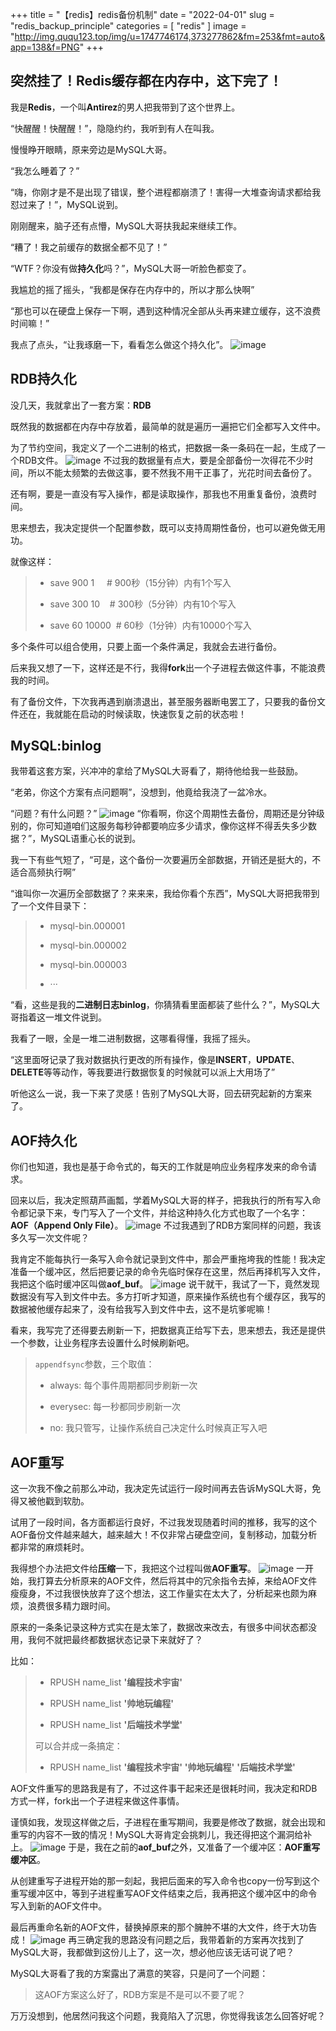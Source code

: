 +++
title = "【redis】redis备份机制"
date = "2022-04-01"
slug = "redis_backup_principle"
categories = [
    "redis"
]
image = "http://img.ququ123.top/img/u=1747746174,373277862&fm=253&fmt=auto&app=138&f=PNG"
+++

突然挂了！Redis缓存都在内存中，这下完了！
-----------------------
我是**Redis**，一个叫**Antirez**的男人把我带到了这个世界上。

“快醒醒！快醒醒！”，隐隐约约，我听到有人在叫我。

慢慢睁开眼睛，原来旁边是MySQL大哥。

“我怎么睡着了？”

“嗨，你刚才是不是出现了错误，整个进程都崩溃了！害得一大堆查询请求都给我怼过来了！”，MySQL说到。

刚刚醒来，脑子还有点懵，MySQL大哥扶我起来继续工作。

“糟了！我之前缓存的数据全都不见了！”

“WTF？你没有做**持久化**吗？”，MySQL大哥一听脸色都变了。

我尴尬的摇了摇头，“我都是保存在内存中的，所以才那么快啊”

“那也可以在硬盘上保存一下啊，遇到这种情况全部从头再来建立缓存，这不浪费时间嘛！”

我点了点头，“让我琢磨一下，看看怎么做这个持久化”。
![image](https://mmbiz.qpic.cn/mmbiz_png/jXQDbLkGBYVouGsGdSW17zeznwgdnUNcKjaXfEB3VbEARBvfN2SNdjAV2MibnWlIccJYCm6BlhZO9HmgR79Lrbw/640?wx_fmt=png&tp=webp&wxfrom=5&wx_lazy=1&wx_co=1)

RDB持久化
------

没几天，我就拿出了一套方案：**RDB**

既然我的数据都在内存中存放着，最简单的就是遍历一遍把它们全都写入文件中。

为了节约空间，我定义了一个二进制的格式，把数据一条一条码在一起，生成了一个RDB文件。
![image](https://mmbiz.qpic.cn/mmbiz_png/jXQDbLkGBYVouGsGdSW17zeznwgdnUNciaHza7bTDR5yEibQSYPb8yjCoFWMzibG1ibCAgbmGCiaPxe8kNyUZonvbbQ/640?wx_fmt=png&tp=webp&wxfrom=5&wx_lazy=1&wx_co=1)
不过我的数据量有点大，要是全部备份一次得花不少时间，所以不能太频繁的去做这事，要不然我不用干正事了，光花时间去备份了。

还有啊，要是一直没有写入操作，都是读取操作，那我也不用重复备份，浪费时间。

思来想去，我决定提供一个配置参数，既可以支持周期性备份，也可以避免做无用功。

就像这样：

> *   save 900 1     # 900秒（15分钟）内有1个写入
>     
> *   save 300 10    # 300秒（5分钟）内有10个写入
>     
> *   save 60 10000  # 60秒（1分钟）内有10000个写入
>     

多个条件可以组合使用，只要上面一个条件满足，我就会去进行备份。

后来我又想了一下，这样还是不行，我得**fork**出一个子进程去做这件事，不能浪费我的时间。

有了备份文件，下次我再遇到崩溃退出，甚至服务器断电罢工了，只要我的备份文件还在，我就能在启动的时候读取，快速恢复之前的状态啦！

MySQL:binlog
------------

我带着这套方案，兴冲冲的拿给了MySQL大哥看了，期待他给我一些鼓励。

“老弟，你这个方案有点问题啊”，没想到，他竟给我浇了一盆冷水。

“问题？有什么问题？”
![image](https://mmbiz.qpic.cn/mmbiz_png/jXQDbLkGBYVouGsGdSW17zeznwgdnUNczsoWHxeqwbcSOTmESYiaEeCkKGXCldBEXm5TOcdqAg5fRKEVFNKKLicw/640?wx_fmt=png&tp=webp&wxfrom=5&wx_lazy=1&wx_co=1)
“你看啊，你这个周期性去备份，周期还是分钟级别的，你可知道咱们这服务每秒钟都要响应多少请求，像你这样不得丢失多少数据？”，MySQL语重心长的说到。

我一下有些气短了，“可是，这个备份一次要遍历全部数据，开销还是挺大的，不适合高频执行啊”

“谁叫你一次遍历全部数据了？来来来，我给你看个东西”，MySQL大哥把我带到了一个文件目录下：

> *   mysql-bin.000001
>     
> *   mysql-bin.000002
>     
> *   mysql-bin.000003
>     
> *   ···
>     

“看，这些是我的**二进制日志binlog**，你猜猜看里面都装了些什么？”，MySQL大哥指着这一堆文件说到。

我看了一眼，全是一堆二进制数据，这哪看得懂，我摇了摇头。

“这里面呀记录了我对数据执行更改的所有操作，像是**INSERT**，**UPDATE**、**DELETE**等等动作，等我要进行数据恢复的时候就可以派上大用场了”

听他这么一说，我一下来了灵感！告别了MySQL大哥，回去研究起新的方案来了。

AOF持久化
------

你们也知道，我也是基于命令式的，每天的工作就是响应业务程序发来的命令请求。

回来以后，我决定照葫芦画瓢，学着MySQL大哥的样子，把我执行的所有写入命令都记录下来，专门写入了一个文件，并给这种持久化方式也取了一个名字：**AOF（Append Only File）**。
![image](https://mmbiz.qpic.cn/mmbiz_png/jXQDbLkGBYVouGsGdSW17zeznwgdnUNctd35iavMEt6wYBvK5vbzunpiaOKbPxcasQf9QQWMEoibADxs0cEcuUK2Q/640?wx_fmt=png&tp=webp&wxfrom=5&wx_lazy=1&wx_co=1)
不过我遇到了RDB方案同样的问题，我该多久写一次文件呢？

我肯定不能每执行一条写入命令就记录到文件中，那会严重拖垮我的性能！我决定准备一个缓冲区，然后把要记录的命令先临时保存在这里，然后再择机写入文件，我把这个临时缓冲区叫做**aof\_buf**。
![image](https://mmbiz.qpic.cn/mmbiz_png/jXQDbLkGBYVouGsGdSW17zeznwgdnUNczbNbYo4OCBBP1M2AjdDpKvibH44ZUfsBiaMaY7B5wMl6NDehUFDLwkiaQ/640?wx_fmt=png&tp=webp&wxfrom=5&wx_lazy=1&wx_co=1)
说干就干，我试了一下，竟然发现数据没有写入到文件中去。多方打听才知道，原来操作系统也有个缓存区，我写的数据被他缓存起来了，没有给我写入到文件中去，这不是坑爹呢嘛！

看来，我写完了还得要去刷新一下，把数据真正给写下去，思来想去，我还是提供一个参数，让业务程序去设置什么时候刷新吧。

> `appendfsync`参数，三个取值：
> 
> *   always: 每个事件周期都同步刷新一次
>     
> *   everysec: 每一秒都同步刷新一次
>     
> *   no: 我只管写，让操作系统自己决定什么时候真正写入吧
>     

AOF重写
-----

这一次我不像之前那么冲动，我决定先试运行一段时间再去告诉MySQL大哥，免得又被他戳到软肋。

试用了一段时间，各方面都运行良好，不过我发现随着时间的推移，我写的这个AOF备份文件越来越大，越来越大！不仅非常占硬盘空间，复制移动，加载分析都非常的麻烦耗时。

我得想个办法把文件给**压缩**一下，我把这个过程叫做**AOF重写**。
![image](https://mmbiz.qpic.cn/mmbiz_png/jXQDbLkGBYVouGsGdSW17zeznwgdnUNcroBzGpK7MnmR09f7DqjLEspz4GInEH7M4NBb1GWNecictQPicM6QJnhw/640?wx_fmt=png&tp=webp&wxfrom=5&wx_lazy=1&wx_co=1)
一开始，我打算去分析原来的AOF文件，然后将其中的冗余指令去掉，来给AOF文件瘦瘦身，不过我很快放弃了这个想法，这工作量实在太大了，分析起来也颇为麻烦，浪费很多精力跟时间。

原来的一条条记录这种方式实在是太笨了，数据改来改去，有很多中间状态都没用，我何不就把最终都数据状态记录下来就好了？

比如：

> *   RPUSH name\_list **'编程技术宇宙'**
>     
> *   RPUSH name\_list **'帅地玩编程'**
>     
> *   RPUSH name\_list **'后端技术学堂'**
>     
> 
> 可以合并成一条搞定：
> 
> *   RPUSH name\_list **'编程技术宇宙'** **'帅地玩编程'** **'后端技术学堂'**
>     

AOF文件重写的思路我是有了，不过这件事干起来还是很耗时间，我决定和RDB方式一样，fork出一个子进程来做这件事情。

谨慎如我，发现这样做之后，子进程在重写期间，我要是修改了数据，就会出现和重写的内容不一致的情况！MySQL大哥肯定会挑刺儿，我还得把这个漏洞给补上。
![image](https://mmbiz.qpic.cn/mmbiz_png/jXQDbLkGBYVouGsGdSW17zeznwgdnUNcib2aYGjMXlkAcZOYRiahyFy01SWIIk2TA5mxjq0HdB7icwXDR9VzD3eyQ/640?wx_fmt=png&tp=webp&wxfrom=5&wx_lazy=1&wx_co=1)
于是，我在之前的**aof\_buf**之外，又准备了一个缓冲区：**AOF重写缓冲区**。

从创建重写子进程开始的那一刻起，我把后面来的写入命令也copy一份写到这个重写缓冲区中，等到子进程重写AOF文件结束之后，我再把这个缓冲区中的命令写入到新的AOF文件中。

最后再重命名新的AOF文件，替换掉原来的那个臃肿不堪的大文件，终于大功告成！
![image](https://mmbiz.qpic.cn/mmbiz_png/jXQDbLkGBYVouGsGdSW17zeznwgdnUNc9JP7kahbibibFhq0w5xULafmibBJ3IrX9SLVOSM4WWlM8EPJibGIFz9HAQ/640?wx_fmt=png&tp=webp&wxfrom=5&wx_lazy=1&wx_co=1)
再三确定我的思路没有问题之后，我带着新的方案再次找到了MySQL大哥，我都做到这份儿上了，这一次，想必他应该无话可说了吧？

MySQL大哥看了我的方案露出了满意的笑容，只是问了一个问题：

> 这AOF方案这么好了，RDB方案是不是可以不要了呢？

万万没想到，他居然问我这个问题，我竟陷入了沉思，你觉得我该怎么回答好呢？
